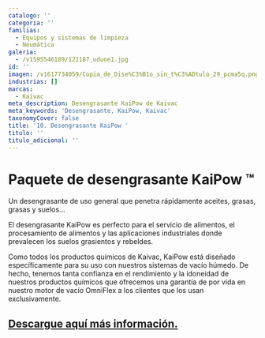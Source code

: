 ```yaml
---
catalogo: ''
categoria: ''
familias:
  - Equipos y sistemas de limpieza
  - Neumática
galeria:
  - /v1595546189/121187_uduoe1.jpg
id: ''
imagen: /v1617734059/Copia_de_Dise%C3%B1o_sin_t%C3%ADtulo_29_pcma5q.png
industrias: []
marcas:
  - Kaivac
meta_description: Desengrasante KaiPow de Kaivac
meta_keywords: 'Desengrasante, KaiPow, Kaivac'
taxonomyCover: false
title: '10. Desengrasante KaiPow '
titulo: ''
titulo_adicional: ''
---
```



# Paquete de desengrasante KaiPow ™

Un desengrasante de uso general que penetra rápidamente aceites, grasas, grasas y suelos...

El desengrasante KaiPow es perfecto para el servicio de alimentos, el procesamiento de alimentos y las aplicaciones industriales donde prevalecen los suelos grasientos y rebeldes.

Como todos los productos químicos de Kaivac, KaiPow está diseñado específicamente para su uso con nuestros sistemas de vacío húmedo. De hecho, tenemos tanta confianza en el rendimiento y la idoneidad de nuestros productos químicos que ofrecemos una garantía de por vida en nuestro motor de vacío OmniFlex a los clientes que los usan exclusivamente.

## [Descargue aquí más información.](https://synology01.novatec.cr:5001/d/f/560549783454922731)

